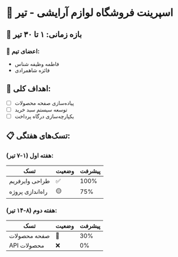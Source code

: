 # 🧴 اسپرینت فروشگاه لوازم آرایشی - تیر 

## 📅 بازه زمانی: ۱ تا ۳۰ تیر 
### 👥 اعضای تیم:
- فاطمه وظیفه شناس
- فائزه شاهمرادی

## 🎯 اهداف کلی:
- [ ] پیاده‌سازی صفحه محصولات
- [ ] توسعه سیستم سبد خرید
- [ ] یکپارچه‌سازی درگاه پرداخت

## 📋 تسک‌های هفتگی:

### هفته اول (۱-۷ تیر):
| تسک | وضعیت | پیشرفت |
|------|--------|--------|
| طراحی وایرفریم | ✅ | 100% |
| راه‌اندازی پروژه  | 🟡 | 75% |

### هفته دوم (۸-۱۴ تیر):
| تسک | وضعیت | پیشرفت |
|------|--------|--------|
| صفحه محصولات  | 🔵 | 30% |
| API محصولات  | ❌ | 0% |